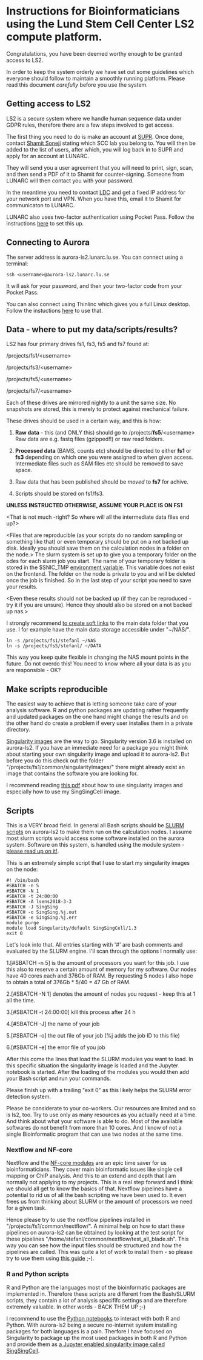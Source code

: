 # Instructions for Bioinformaticians using the Lund Stem Cell Center LS2 compute platform.

Congratulations, you have been deemed worthy enough to be granted access to LS2.

In order to keep the system orderly we have set out some guidelines which everyone should follow to maintain a smoothly running platform. Please read this document *carefully* before you use the system.

## Getting access to LS2

LS2 is a secure system where we handle human sequence data under GDPR rules, therefore there are a few steps involved to get access.

The first thing you need to do is make an account at [SUPR](https://supr.snic.se/). Once done, contact [Shamit Soneji](shamit.soneji@med.lu.se) stating which SCC lab you belong to. You will then be added to the list of users, after which, you will log back in to SUPR and apply for an account at LUNARC.

They will send you a user agreement that you will need to print, sign, scan, and then send a PDF of it to Shamit for counter-signing. Someone from LUNARC will then contact you with your password.

In the meantime you need to contact [LDC](servicedesk@lu.se) and get a fixed IP address for your network port and VPN. When you have this, email it to Shamit for communicaton to LUNARC.

LUNARC also uses two-factor authentication using Pocket Pass. Follow the instructions [here](https://lunarc-documentation.readthedocs.io/en/latest/authenticator_howto/) to set this up. 

## Connecting to Aurora

The server address is aurora-ls2.lunarc.lu.se. You can connect using a terminal:

```
ssh <username>@aurora-ls2.lunarc.lu.se
```
It will ask for your password, and then your two-factor code from your Pocket Pass.

 You can also connect using Thinlinc which gives you a full Linux desktop. Follow the instuctions [here](https://lunarc-documentation.readthedocs.io/en/latest/using_hpc_desktop/) to use that. 

## Data - where to put my data/scripts/results?

LS2 has four primary drives fs1, fs3, fs5 and fs7 found at:


/projects/fs1/<username\>

/projects/fs3/<username\>

/projects/fs5/<username\>

/projects/fs7/<username\>


Each of these drives are mirrored nightly to a unit the same size. No snapshots are stored, this is merely to protect against mechanical failure.

These drives should be used in a certain way, and this is how:

1. **Raw data** - this (and ONLY this) should go to /projects/**fs5**/\<username\>
    Raw data are e.g. fastq files (gzipped!!) or raw read folders.

2. **Processed data** (BAMS, counts etc) should be directed to either **fs1** or **fs3** depending on which one you were assigned to when given access. Intermediate files such as SAM files etc should be removed to save space.

3. Raw data that has been published should be *moved* to **fs7** for achive.

4. Scripts should be stored on fs1/fs3.

**UNLESS INSTRUCTED OTHERWISE, ASSUME YOUR PLACE IS ON FS1**

<That is not much -right? So where will all the intermediate data files end up?>

<Files that are reproducible (as your scripts do no random sampling or something like that) or even temporary should
be put on a not backed up disk. Ideally you should save them on the calculation nodes in a folder on the node.>
The slurm system is set up to give you a temporary folder on the odes for each slurm job you start. The name of your temporary folder is stored in the $SNIC_TMP [environment variable](https://linuxize.com/post/how-to-set-and-list-environment-variables-in-linux/). This variable does not exist on the frontend. The folder on the node is private to you and will be deleted once the job is finished. So in the last step of your script you need to save your results.

<Even these results should not be backed up (if they can be reproduced - try it if you are unsure). Hence they should also be stored on a not backed up nas.>

I strongly recommend [to create soft links](https://www.cyberciti.biz/faq/creating-soft-link-or-symbolic-link/) to the main data folder that you use. I for example have the main data storage accessible under "\~/NAS/". 
```
ln -s /projects/fs1/stefanl ~/NAS
ln -s /projects/fs5/stefanl/ ~/DATA
```
This way you keep quite flexible in changing the NAS mount points in the future.
Do not overdo this! You need to know where all your data is as you are responsible - OK?


## Make scripts reproducible

The easiest way to achieve that is letting someone take care of your analysis software.
R and python packages are updating rather frequently and updated packages on the one hand might change the results
and on the other hand do create a problem if every user installes them in a private directory.

[Singularity images](https://sylabs.io/guides/3.6/user-guide/quick_start.html) are the way to go.
Singularity version 3.6 is installed on aurora-ls2. If you have an immediate need for a package you might think about starting your own singularity image and upload it to aurora-ls2. But before you do this check out the folder "/projects/fs1/common/singularityImages/" there might already exist an image that contains the software you are looking for.

I recommend reading [this pdf](pdfs/HowToUseSingularityOnLsens2.pdf) about how to use singularity images and especially how to use my SingSingCell image.  

## Scripts

This is a VERY broad field. In general all Bash scripts should be [SLURM scripts](https://lunarc-documentation.readthedocs.io/en/latest/batch_system/) on aurora-ls2 to make them run on the calculation nodes. I assume most slurm scripts would access some software installed on the aurora system. Software on this system, is handled using the module system - [please read up on it!](https://lunarc-documentation.readthedocs.io/en/latest/aurora_modules/).

This is an extremely simple script that I use to start my singularity images on the node:
```
#! /bin/bash
#SBATCH -n 5
#SBATCH -N 1
#SBATCH -t 24:00:00
#SBATCH -A lsens2018-3-3
#SBATCH -J SingSing
#SBATCH -o SingSing.%j.out
#SBATCH -e SingSing.%j.err
module purge
module load Singularity/default SingSingCell/1.3 
exit 0
```
Let's look into that. All entries starting with '#' are bash comments and evaluated by the SLURM engine.
I'll scan through the options I normally use: 

1.[#SBATCH -n 5] is the amount of processors you want for this job.
    I use this also to reserve a certain amount of memory for my software. Our nodes have 40 cores each and 376Gb of RAM.
    By requesting 5 nodes I also hope to obtain a total of 376Gb * 5/40 = 47 Gb of RAM.

2.[#SBATCH -N 1] denotes the amount of nodes you request - keep this at 1 all the time.

3.[#SBATCH -t 24:00:00] kill this process after 24 h

4.[#SBATCH -J] the name of your job

5.[#SBATCH -o] the out file of your job (%j adds the job ID to this file)

6.[#SBATCH -e] the error file of you job


After this come the lines that load the SLURM modules you want to load.
In this specific situation the singularity image is loaded and the Jupyter notebook is started.
After the loading of the modules you would then add your Bash script and run your commands.

Please finish up with a trailing "exit 0" as this likely helps the SLURM error detection system.

Please be considerate to your co-workers. Our resources are limited and so is ls2, too. Try to use only as many resources as you actually need at a time. And think about what your software is able to do. Most of the available softwares do not benefit from more than 10 cores. And I know of not a single Bioinformatic program that can use two nodes at the same time.

### Nextflow and NF-core

Nextflow and the [NF-core modules](https://nf-co.re/) are an epic time saver for us bioinformaticians. They cover main bioinformatic issues like single cell mapping or ChIP analysis. And this to an extend and depth that I am normally not applying to my projects.
This is a real step forward and I think we should all get to know the basics of that. Nextflow pipelines have a potential to rid us of all the bash scripting we have been used to. It even frees us from thinking about SLURM or the amount of processors we need for a given task. 

Hence please try to use the nextflow pipelines installed in "/projects/fs1/common/nextflow/". A minimal help on how to start these pipelines on aurora-ls2 can be obtained by looking at the test script for these pipelines "/home/stefanl/common/nextflow/test_all_blade.sh". This way you can see how the input files should be structured and how the pipelines are called. This was quite a lot of work to install them - so please try to use them using [this guide](pdfs/NextFlow_Pipelines_on_aurora_ls2.pdf) ;-).


### R and Python scripts

R and Python are the languages most of the bioinformatic packages are implemented in. Therefore these scripts are different from the Bash/SLURM scripts, they contain a lot of analysis specififc settings and are therefore extremely valuable.
In other words - BACK THEM UP ;-)

I recommend to use the [Python notebooks](https://jupyter.org/) to interact with both R and Python. With aurora-ls2 being a secure no-internet system installing packages for both languages is a pain. Therfore I have focused on Singularity to package up the most used packages in both R and Python and provide them as [a Jupyter enabled singularity image called SingSingCell](pdfs/HowToUseSingularityOnLsens2.pdf).

